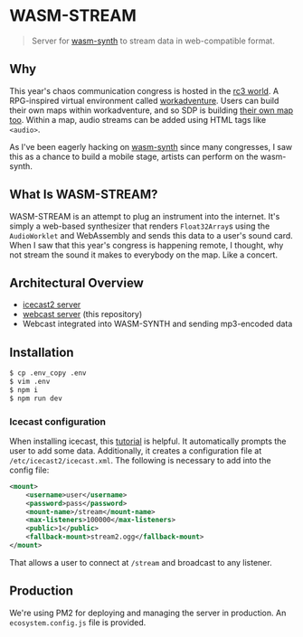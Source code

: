 # WASM-STREAM

> Server for [wasm-synth](https://github.com/TimDaub/wasm-synth) to stream data
> in web-compatible format.

## Why

This year's chaos communication congress is hosted in the [rc3
world](https://rc3.world/).  A RPG-inspired virtual environment called
[workadventure](https://workadventu.re/). Users can build their own maps within
workadventure, and so SDP is building [their own map
too](https://github.com/social-dist0rtion-protocol/r3c-map). Within a map, audio
streams can be added using HTML tags like `<audio>`.

As I've been eagerly hacking on
[wasm-synth](https://github.com/social-dist0rtion-protocol/r3c-map) since many
congresses, I saw this as a chance to build a mobile stage, artists can perform
on the wasm-synth.

## What Is WASM-STREAM?

WASM-STREAM is an attempt to plug an instrument into the internet. It's
simply a web-based synthesizer that renders `Float32Array`s using the `AudioWorklet`
and WebAssembly and sends this data to a user's sound card. When I saw that
this year's congress is happening remote, I thought, why not stream the 
sound it makes to everybody on the map. Like a concert.

## Architectural Overview

- [icecast2 server](http://audio.daubenschuetz.de:8000)
- [webcast
  server](https://github.com/webcast/webcast.js/blob/master/SPECS.md) (this
  repository)
- Webcast integrated into WASM-SYNTH and sending mp3-encoded data

## Installation

```bash
$ cp .env_copy .env
$ vim .env
$ npm i
$ npm run dev
```

### Icecast configuration

When installing icecast, this
[tutorial](https://www.vultr.com/docs/install-icecast-on-ubuntu-18-04) is
helpful.  It automatically prompts the user to add some data. Additionally, it
creates a configuration file at `/etc/icecast2/icecast.xml`. The following is
necessary to add into the config file:

```xml
<mount>
    <username>user</username>
    <password>pass</password>
    <mount-name>/stream</mount-name>
    <max-listeners>100000</max-listeners>
    <public>1</public>
    <fallback-mount>stream2.ogg</fallback-mount>
</mount>
```

That allows a user to connect at `/stream` and broadcast to any listener.

## Production

We're using PM2 for deploying and managing the server in production.
An `ecosystem.config.js` file is provided.
